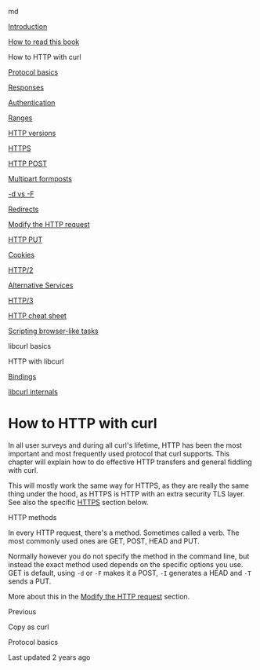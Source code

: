 md
<a href="index.html" class="link-a079aa82--primary-53a25e66--logoLink-10d08504"></a>





<a href="index.html" class="link-a079aa82--primary-53a25e66--logoLink-10d08504"></a>





<a href="index.html" class="navButton-94f2579c--navButtonClickable-161b88ca"><span class="text-4505230f--UIH300-2063425d--textContentFamily-49a318e1--navButtonLabel-14a4968f">Introduction</span></a>

<a href="how-to-read.html" class="navButton-94f2579c--navButtonClickable-161b88ca"><span class="text-4505230f--UIH300-2063425d--textContentFamily-49a318e1--navButtonLabel-14a4968f">How to read this book</span></a>





<span class="text-4505230f--UIH300-2063425d--textContentFamily-49a318e1--navButtonLabel-14a4968f">How to HTTP with curl</span>

<a href="http/basics.html" class="navButton-94f2579c--pageItemWithChildrenNested-2c5d8183--navButtonClickable-161b88ca"><span class="text-4505230f--UIH300-2063425d--textContentFamily-49a318e1--navButtonLabel-14a4968f">Protocol basics</span></a>

<a href="http/response.html" class="navButton-94f2579c--pageItemWithChildrenNested-2c5d8183--navButtonClickable-161b88ca"><span class="text-4505230f--UIH300-2063425d--textContentFamily-49a318e1--navButtonLabel-14a4968f">Responses</span></a>

<a href="http/auth.html" class="navButton-94f2579c--pageItemWithChildrenNested-2c5d8183--navButtonClickable-161b88ca"><span class="text-4505230f--UIH300-2063425d--textContentFamily-49a318e1--navButtonLabel-14a4968f">Authentication</span></a>

<a href="http/ranges.html" class="navButton-94f2579c--pageItemWithChildrenNested-2c5d8183--navButtonClickable-161b88ca"><span class="text-4505230f--UIH300-2063425d--textContentFamily-49a318e1--navButtonLabel-14a4968f">Ranges</span></a>

<a href="http/versions.html" class="navButton-94f2579c--pageItemWithChildrenNested-2c5d8183--navButtonClickable-161b88ca"><span class="text-4505230f--UIH300-2063425d--textContentFamily-49a318e1--navButtonLabel-14a4968f">HTTP versions</span></a>

<a href="http/https.html" class="navButton-94f2579c--pageItemWithChildrenNested-2c5d8183--navButtonClickable-161b88ca"><span class="text-4505230f--UIH300-2063425d--textContentFamily-49a318e1--navButtonLabel-14a4968f">HTTPS</span></a>

<a href="http/post.html" class="navButton-94f2579c--pageItemWithChildrenNested-2c5d8183--navButtonClickable-161b88ca"><span class="text-4505230f--UIH300-2063425d--textContentFamily-49a318e1--navButtonLabel-14a4968f">HTTP POST</span></a>

<a href="http/multipart.html" class="navButton-94f2579c--pageItemWithChildrenNested-2c5d8183--navButtonClickable-161b88ca"><span class="text-4505230f--UIH300-2063425d--textContentFamily-49a318e1--navButtonLabel-14a4968f">Multipart formposts</span></a>

<a href="http/postvspost.html" class="navButton-94f2579c--pageItemWithChildrenNested-2c5d8183--navButtonClickable-161b88ca"><span class="text-4505230f--UIH300-2063425d--textContentFamily-49a318e1--navButtonLabel-14a4968f">-d vs -F</span></a>

<a href="http/redirects.html" class="navButton-94f2579c--pageItemWithChildrenNested-2c5d8183--navButtonClickable-161b88ca"><span class="text-4505230f--UIH300-2063425d--textContentFamily-49a318e1--navButtonLabel-14a4968f">Redirects</span></a>

<a href="http/requests.html" class="navButton-94f2579c--pageItemWithChildrenNested-2c5d8183--navButtonClickable-161b88ca"><span class="text-4505230f--UIH300-2063425d--textContentFamily-49a318e1--navButtonLabel-14a4968f">Modify the HTTP request</span></a>

<a href="http/put.html" class="navButton-94f2579c--pageItemWithChildrenNested-2c5d8183--navButtonClickable-161b88ca"><span class="text-4505230f--UIH300-2063425d--textContentFamily-49a318e1--navButtonLabel-14a4968f">HTTP PUT</span></a>

<a href="http/cookies.html" class="navButton-94f2579c--pageItemWithChildrenNested-2c5d8183--navButtonClickable-161b88ca"><span class="text-4505230f--UIH300-2063425d--textContentFamily-49a318e1--navButtonLabel-14a4968f">Cookies</span></a>

<a href="http/http2.html" class="navButton-94f2579c--pageItemWithChildrenNested-2c5d8183--navButtonClickable-161b88ca"><span class="text-4505230f--UIH300-2063425d--textContentFamily-49a318e1--navButtonLabel-14a4968f">HTTP/2</span></a>

<a href="http/altsvc.html" class="navButton-94f2579c--pageItemWithChildrenNested-2c5d8183--navButtonClickable-161b88ca"><span class="text-4505230f--UIH300-2063425d--textContentFamily-49a318e1--navButtonLabel-14a4968f">Alternative Services</span></a>

<a href="http/http3.html" class="navButton-94f2579c--pageItemWithChildrenNested-2c5d8183--navButtonClickable-161b88ca"><span class="text-4505230f--UIH300-2063425d--textContentFamily-49a318e1--navButtonLabel-14a4968f">HTTP/3</span></a>

<a href="http/cheatsheet.html" class="navButton-94f2579c--pageItemWithChildrenNested-2c5d8183--navButtonClickable-161b88ca"><span class="text-4505230f--UIH300-2063425d--textContentFamily-49a318e1--navButtonLabel-14a4968f">HTTP cheat sheet</span></a>

<a href="http/browserlike.html" class="navButton-94f2579c--pageItemWithChildrenNested-2c5d8183--navButtonClickable-161b88ca"><span class="text-4505230f--UIH300-2063425d--textContentFamily-49a318e1--navButtonLabel-14a4968f">Scripting browser-like tasks</span></a>

<span class="text-4505230f--UIH300-2063425d--textContentFamily-49a318e1--navButtonLabel-14a4968f">libcurl basics</span>

<span class="text-4505230f--UIH300-2063425d--textContentFamily-49a318e1--navButtonLabel-14a4968f">HTTP with libcurl</span>

<a href="bindings.html" class="navButton-94f2579c--navButtonClickable-161b88ca"><span class="text-4505230f--UIH300-2063425d--textContentFamily-49a318e1--navButtonLabel-14a4968f">Bindings</span></a>

<a href="internals.html" class="navButton-94f2579c--navButtonClickable-161b88ca"><span class="text-4505230f--UIH300-2063425d--textContentFamily-49a318e1--navButtonLabel-14a4968f">libcurl internals</span></a>

<a href="bookindex.html" class="navButton-94f2579c--navButtonClickable-161b88ca"><span class="text-4505230f--UIH300-2063425d--textContentFamily-49a318e1--navButtonLabel-14a4968f"></span></a>





# <span class="text-4505230f--DisplayH900-bfb998fa--textContentFamily-49a318e1">How to HTTP with curl</span>

<span class="text-4505230f--UIH300-2063425d--textUIFamily-5ebd8e40--text-8ee2c8b2"></span>

<span class="text-4505230f--TextH400-3033861f--textContentFamily-49a318e1"><span data-key="98bfebea3ac54a29a5b4c7f328fd5f00"><span data-offset-key="98bfebea3ac54a29a5b4c7f328fd5f00:0">In all user surveys and during all curl's lifetime, HTTP has been the most important and most frequently used protocol that curl supports. This chapter will explain how to do effective HTTP transfers and general fiddling with curl.</span></span></span>

<span class="text-4505230f--TextH400-3033861f--textContentFamily-49a318e1"><span data-key="c08945bc60ba47eaa8be9bd91bccca20"><span data-offset-key="c08945bc60ba47eaa8be9bd91bccca20:0">This will mostly work the same way for HTTPS, as they are really the same thing under the hood, as HTTPS is HTTP with an extra security TLS layer. See also the specific </span></span><a href="http.html#https" class="link-a079aa82--primary-53a25e66--link-faf6c434"><span data-key="cb6ffc47905b4abd9df8e90409561957"><span data-offset-key="cb6ffc47905b4abd9df8e90409561957:0">HTTPS</span></span></a><span data-key="c47438ef1ef64162ad204e953b97baa1"><span data-offset-key="c47438ef1ef64162ad204e953b97baa1:0"> section below.</span></span></span>

<span class="text-4505230f--HeadingH700-04e1a2a3--textContentFamily-49a318e1"><span data-key="cde71ae7ba9e4679848f8dbfe82a2ef1"><span data-offset-key="cde71ae7ba9e4679848f8dbfe82a2ef1:0">HTTP methods</span></span></span>

<span class="text-4505230f--TextH400-3033861f--textContentFamily-49a318e1"><span data-key="b96fe9d1e49d4d20b5f1ff2c5b940444"><span data-offset-key="b96fe9d1e49d4d20b5f1ff2c5b940444:0">In every HTTP request, there's a method. Sometimes called a verb. The most commonly used ones are GET, POST, HEAD and PUT.</span></span></span>

<span class="text-4505230f--TextH400-3033861f--textContentFamily-49a318e1"><span data-key="c04f4e89d4824c1983d58a57d41fc58f"><span data-offset-key="c04f4e89d4824c1983d58a57d41fc58f:0">Normally however you do not specify the method in the command line, but instead the exact method used depends on the specific options you use. GET is default, using </span><span data-offset-key="c04f4e89d4824c1983d58a57d41fc58f:1">`-d`</span><span data-offset-key="c04f4e89d4824c1983d58a57d41fc58f:2"> or </span><span data-offset-key="c04f4e89d4824c1983d58a57d41fc58f:3">`-F`</span><span data-offset-key="c04f4e89d4824c1983d58a57d41fc58f:4"> makes it a POST, </span><span data-offset-key="c04f4e89d4824c1983d58a57d41fc58f:5">`-I`</span><span data-offset-key="c04f4e89d4824c1983d58a57d41fc58f:6"> generates a HEAD and </span><span data-offset-key="c04f4e89d4824c1983d58a57d41fc58f:7">`-T`</span><span data-offset-key="c04f4e89d4824c1983d58a57d41fc58f:8"> sends a PUT.</span></span></span>

<span class="text-4505230f--TextH400-3033861f--textContentFamily-49a318e1"><span data-key="cb0b703deb704b858647dcd944b4c226"><span data-offset-key="cb0b703deb704b858647dcd944b4c226:0">More about this in the </span></span><a href="http/requests.html" class="link-a079aa82--primary-53a25e66--link-faf6c434"><span data-key="84b392bc86384be08f9525240e1cf7f2"><span data-offset-key="84b392bc86384be08f9525240e1cf7f2:0">Modify the HTTP request</span></span></a><span data-key="e9e0ccd02efc49708bfb718f154e3966"><span data-offset-key="e9e0ccd02efc49708bfb718f154e3966:0"> section.</span></span></span>

<a href="usingcurl/copyas.html" class="reset-3c756112--card-6570f064--whiteCard-fff091a4--cardPrevious-56a5e674"></a>

<span class="text-4505230f--TextH200-a3425406--textContentFamily-49a318e1">Previous</span>

<span class="text-4505230f--UIH400-4e41e82a--textContentFamily-49a318e1">Copy as curl</span>

<a href="http/basics.html" class="reset-3c756112--card-6570f064--whiteCard-fff091a4--cardNext-19241c42"></a>


<span class="text-4505230f--UIH400-4e41e82a--textContentFamily-49a318e1">Protocol basics</span>



<span class="text-4505230f--TextH200-a3425406--textContentFamily-49a318e1">Last updated 2 years ago</span>


